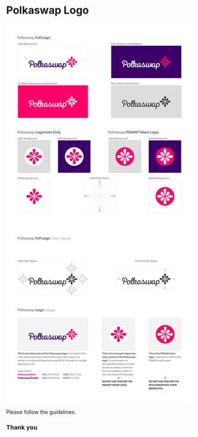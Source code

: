 # Polkaswap Logo

![Sample](polkaswap-logo-guidelines.png)

Please follow the guidelines.

### Thank you
